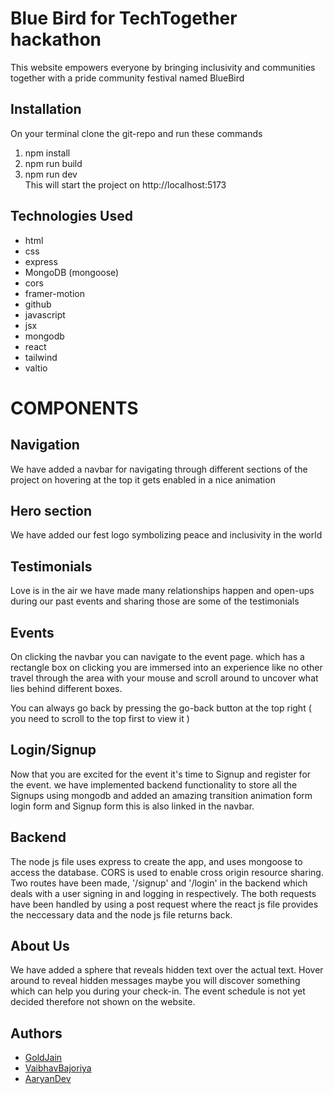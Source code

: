 
# Blue Bird for TechTogether hackathon

This website empowers everyone by bringing inclusivity and communities together with a pride community festival named BlueBird

## Installation

On your terminal clone the git-repo and run these commands
1) npm install 
2) npm run build
3) npm run dev  
This will start the project on http://localhost:5173

## Technologies Used

- html
- css
- express
- MongoDB (mongoose)
- cors 
- framer-motion
- github
- javascript
- jsx
- mongodb
- react
- tailwind
- valtio

# COMPONENTS

## Navigation
We have added a navbar for navigating through different sections of the project on hovering at the top it gets enabled in a nice animation

## Hero section
We have added our fest logo symbolizing peace and inclusivity in the world

## Testimonials
Love is in the air we have made many relationships happen and open-ups during our past events and sharing those are some of the testimonials


## Events
On clicking the navbar you can navigate to the event page. which has a rectangle box on clicking you are immersed into an experience like no other travel through the area with your mouse and scroll around to uncover what lies behind different boxes.

You can always go back by pressing the go-back button at the top right ( you need to scroll to the top first to view it )
## Login/Signup
Now that you are excited for the event it's time to Signup and register for the event. we have implemented backend functionality to store all the Signups using mongodb and added an amazing transition animation form login form and Signup form this is also linked in the navbar.

## Backend
The node js file uses express to create the app, and uses mongoose to access the database. CORS is used to enable cross origin resource sharing. Two routes have been made, '/signup' and '/login' in the backend which deals with a user signing in and logging in respectively. The both requests have been handled by using a post request where the react js file provides the neccessary data and the node js file returns back.


## About Us
We have added a sphere that reveals hidden text over the actual text. Hover around to reveal hidden messages maybe you will discover something which can help you during your check-in.
The event schedule is not yet decided therefore not shown on the website.
## Authors

- [GoldJain](https://www.github.com/SiddharthPalod)
- [VaibhavBajoriya](https://www.github.com/VaibhavBajoriya)
- [AaryanDev](https://www.github.com/Aaryan-Ajith-Dev)


